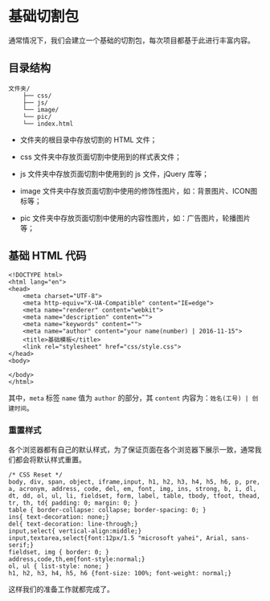 # 基础切割包

通常情况下，我们会建立一个基础的切割包，每次项目都基于此进行丰富内容。

## 目录结构

```
文件夹/
    ├── css/
    ├── js/
    └── image/
    └── pic/
    └── index.html
```

* 文件夹的根目录中存放切割的 HTML 文件；

* css 文件夹中存放页面切割中使用到的样式表文件；

* js 文件夹中存放页面切割中使用到的 js 文件，jQuery 库等；

* image 文件夹中存放页面切割中使用的修饰性图片，如：背景图片、ICON图标等；

* pic 文件夹中存放页面切割中使用的内容性图片，如：广告图片，轮播图片等；


## 基础 HTML 代码

```
<!DOCTYPE html>
<html lang="en">
<head>
    <meta charset="UTF-8">
    <meta http-equiv="X-UA-Compatible" content="IE=edge">
    <meta name="renderer" content="webkit">
    <meta name="description" content="">
    <meta name="keywords" content="">
    <meta name="author" content="your name(number) | 2016-11-15">
    <title>基础模板</title>
    <link rel="stylesheet" href="css/style.css">
</head>
<body>

</body>
</html>
```

其中，`meta` 标签 `name` 值为 `author` 的部分，其 `content` 内容为：`姓名(工号) | 创建时间`。

### 重置样式

各个浏览器都有自己的默认样式，为了保证页面在各个浏览器下展示一致，通常我们都会将默认样式重置。

```
/* CSS Reset */
body, div, span, object, iframe,input, h1, h2, h3, h4, h5, h6, p, pre, a, acronym, address, code, del, em, font, img, ins, strong, b, i, dl, dt, dd, ol, ul, li, fieldset, form, label, table, tbody, tfoot, thead, tr, th, td{ padding: 0; margin: 0; }
table { border-collapse: collapse; border-spacing: 0; }
ins{ text-decoration: none;}
del{ text-decoration: line-through;}
input,select{ vertical-align:middle;}
input,textarea,select{font:12px/1.5 "microsoft yahei", Arial, sans-serif;}
fieldset, img { border: 0; }
address,code,th,em{font-style:normal;}
ol, ul { list-style: none; }
h1, h2, h3, h4, h5, h6 {font-size: 100%; font-weight: normal;}
```

这样我们的准备工作就都完成了。

